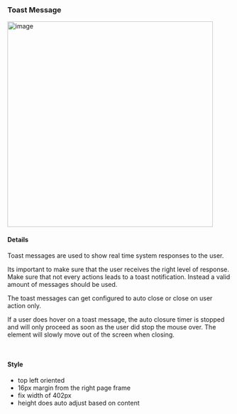 ### Toast Message

<img width="463" alt="image" src="https://github.com/catenax-ng/tx-portal-assets/assets/94133633/c8cbd24e-35d9-4122-b5e3-dd1d59c41b71">

<br>

#### Details

Toast messages are used to show real time system responses to the user.

Its important to make sure that the user receives the right level of response. Make sure that not every actions leads to a toast notification. Instead a valid amount of messages should be used.

The toast messages can get configured to auto close or close on user action only.

If a user does hover on a toast message, the auto closure timer is stopped and will only proceed as soon as the user did stop the mouse over. The element will slowly move out of the screen when closing.

<br>

#### Style

* top left oriented
* 16px margin from the right page frame
* fix width of 402px
* height does auto adjust based on content

<br>
<br>
